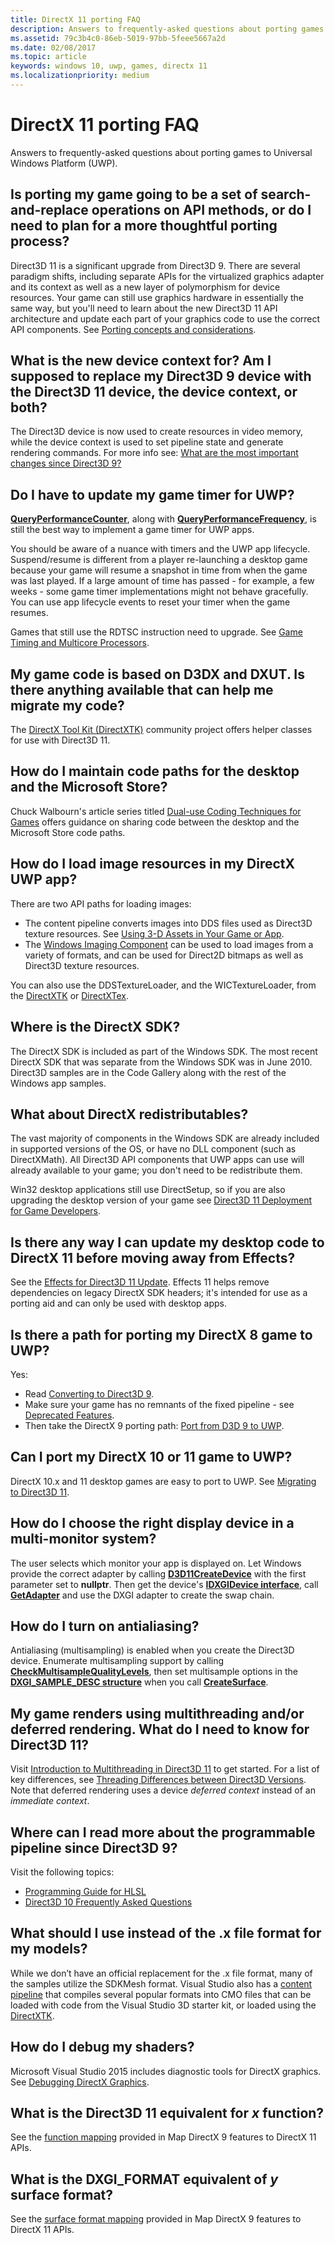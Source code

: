 ```yaml
---
title: DirectX 11 porting FAQ
description: Answers to frequently-asked questions about porting games to Universal Windows Platform (UWP).
ms.assetid: 79c3b4c0-86eb-5019-97bb-5feee5667a2d
ms.date: 02/08/2017
ms.topic: article
keywords: windows 10, uwp, games, directx 11
ms.localizationpriority: medium
---
```

# DirectX 11 porting FAQ




Answers to frequently-asked questions about porting games to Universal Windows Platform (UWP).

## Is porting my game going to be a set of search-and-replace operations on API methods, or do I need to plan for a more thoughtful porting process?


Direct3D 11 is a significant upgrade from Direct3D 9. There are several paradigm shifts, including separate APIs for the virtualized graphics adapter and its context as well as a new layer of polymorphism for device resources. Your game can still use graphics hardware in essentially the same way, but you'll need to learn about the new Direct3D 11 API architecture and update each part of your graphics code to use the correct API components. See [Porting concepts and considerations](porting-considerations.md).

## What is the new device context for? Am I supposed to replace my Direct3D 9 device with the Direct3D 11 device, the device context, or both?


The Direct3D device is now used to create resources in video memory, while the device context is used to set pipeline state and generate rendering commands. For more info see: [What are the most important changes since Direct3D 9?](understand-direct3d-11-1-concepts.md)

##  Do I have to update my game timer for UWP?


[**QueryPerformanceCounter**](https://msdn.microsoft.com/library/windows/desktop/ms644904), along with [**QueryPerformanceFrequency**](https://msdn.microsoft.com/library/windows/desktop/ms644905), is still the best way to implement a game timer for UWP apps.

You should be aware of a nuance with timers and the UWP app lifecycle. Suspend/resume is different from a player re-launching a desktop game because your game will resume a snapshot in time from when the game was last played. If a large amount of time has passed - for example, a few weeks - some game timer implementations might not behave gracefully. You can use app lifecycle events to reset your timer when the game resumes.

Games that still use the RDTSC instruction need to upgrade. See [Game Timing and Multicore Processors](https://msdn.microsoft.com/library/windows/desktop/ee417693).

## My game code is based on D3DX and DXUT. Is there anything available that can help me migrate my code?


The [DirectX Tool Kit (DirectXTK)](https://go.microsoft.com/fwlink/p/?LinkID=248929) community project offers helper classes for use with Direct3D 11.

##  How do I maintain code paths for the desktop and the Microsoft Store?


Chuck Walbourn's article series titled [Dual-use Coding Techniques for Games](https://go.microsoft.com/fwlink/p/?LinkID=286210) offers guidance on sharing code between the desktop and the Microsoft Store code paths.

##  How do I load image resources in my DirectX UWP app?


There are two API paths for loading images:

-   The content pipeline converts images into DDS files used as Direct3D texture resources. See [Using 3-D Assets in Your Game or App](https://msdn.microsoft.com/library/windows/apps/hh972446.aspx).
-   The [Windows Imaging Component](https://msdn.microsoft.com/library/windows/desktop/ee719902) can be used to load images from a variety of formats, and can be used for Direct2D bitmaps as well as Direct3D texture resources.

You can also use the DDSTextureLoader, and the WICTextureLoader, from the [DirectXTK](https://go.microsoft.com/fwlink/p/?LinkID=248929) or [DirectXTex](https://go.microsoft.com/fwlink/p/?LinkID=248926).

## Where is the DirectX SDK?


The DirectX SDK is included as part of the Windows SDK. The most recent DirectX SDK that was separate from the Windows SDK was in June 2010. Direct3D samples are in the Code Gallery along with the rest of the Windows app samples.

## What about DirectX redistributables?


The vast majority of components in the Windows SDK are already included in supported versions of the OS, or have no DLL component (such as DirectXMath). All Direct3D API components that UWP apps can use will already available to your game; you don't need to be redistribute them.

Win32 desktop applications still use DirectSetup, so if you are also upgrading the desktop version of your game see [Direct3D 11 Deployment for Game Developers](https://msdn.microsoft.com/library/windows/desktop/ee416644).

## Is there any way I can update my desktop code to DirectX 11 before moving away from Effects?


See the [Effects for Direct3D 11 Update](https://go.microsoft.com/fwlink/p/?LinkId=271568). Effects 11 helps remove dependencies on legacy DirectX SDK headers; it's intended for use as a porting aid and can only be used with desktop apps.

##  Is there a path for porting my DirectX 8 game to UWP?


Yes:

-   Read [Converting to Direct3D 9](https://msdn.microsoft.com/library/windows/desktop/bb204851).
-   Make sure your game has no remnants of the fixed pipeline - see [Deprecated Features](https://msdn.microsoft.com/library/windows/desktop/cc308047).
-   Then take the DirectX 9 porting path: [Port from D3D 9 to UWP](walkthrough--simple-port-from-direct3d-9-to-11-1.md).

##  Can I port my DirectX 10 or 11 game to UWP?


DirectX 10.x and 11 desktop games are easy to port to UWP. See [Migrating to Direct3D 11](https://msdn.microsoft.com/library/windows/desktop/ff476190).

## How do I choose the right display device in a multi-monitor system?


The user selects which monitor your app is displayed on. Let Windows provide the correct adapter by calling [**D3D11CreateDevice**](https://msdn.microsoft.com/library/windows/desktop/ff476082) with the first parameter set to **nullptr**. Then get the device's [**IDXGIDevice interface**](https://msdn.microsoft.com/library/windows/desktop/bb174527), call [**GetAdapter**](https://msdn.microsoft.com/library/windows/desktop/bb174531) and use the DXGI adapter to create the swap chain.

## How do I turn on antialiasing?


Antialiasing (multisampling) is enabled when you create the Direct3D device. Enumerate multisampling support by calling [**CheckMultisampleQualityLevels**](https://msdn.microsoft.com/library/windows/desktop/ff476499), then set multisample options in the [**DXGI\_SAMPLE\_DESC structure**](https://msdn.microsoft.com/library/windows/desktop/bb173072) when you call [**CreateSurface**](https://msdn.microsoft.com/library/windows/desktop/bb174530).

## My game renders using multithreading and/or deferred rendering. What do I need to know for Direct3D 11?


Visit [Introduction to Multithreading in Direct3D 11](https://msdn.microsoft.com/library/windows/desktop/ff476891) to get started. For a list of key differences, see [Threading Differences between Direct3D Versions](https://msdn.microsoft.com/library/windows/desktop/ff476890). Note that deferred rendering uses a device *deferred context* instead of an *immediate context*.

## Where can I read more about the programmable pipeline since Direct3D 9?


Visit the following topics:

-   [Programming Guide for HLSL](https://msdn.microsoft.com/library/windows/desktop/bb509635)
-   [Direct3D 10 Frequently Asked Questions](https://msdn.microsoft.com/library/windows/desktop/ee416643)

## What should I use instead of the .x file format for my models?


While we don’t have an official replacement for the .x file format, many of the samples utilize the SDKMesh format. Visual Studio also has a [content pipeline](https://msdn.microsoft.com/library/windows/apps/hh972446.aspx) that compiles several popular formats into CMO files that can be loaded with code from the Visual Studio 3D starter kit, or loaded using the [DirectXTK](https://go.microsoft.com/fwlink/p/?LinkID=248929).

## How do I debug my shaders?


Microsoft Visual Studio 2015 includes diagnostic tools for DirectX graphics. See [Debugging DirectX Graphics](https://msdn.microsoft.com/library/windows/apps/hh315751.aspx).

##  What is the Direct3D 11 equivalent for *x* function?


See the [function mapping](feature-mapping.md#function-mapping) provided in Map DirectX 9 features to DirectX 11 APIs.

##  What is the DXGI\_FORMAT equivalent of *y* surface format?


See the [surface format mapping](feature-mapping.md#surface-format-mapping) provided in Map DirectX 9 features to DirectX 11 APIs.

 

 




